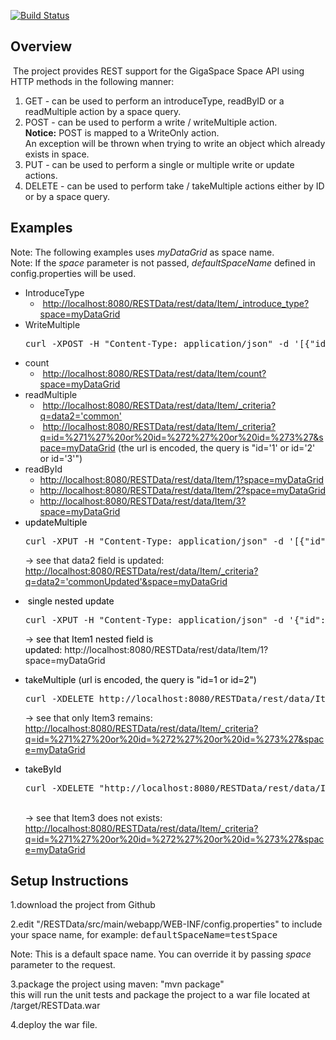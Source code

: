 [![Build Status](https://secure.travis-ci.org/OpenSpaces/RESTData.png)](http://travis-ci.org/OpenSpaces/RESTData)


<h2>Overview</h2>

<p>&nbsp;The project provides REST support for the GigaSpace Space API using HTTP methods in the following manner:</p>
<ol>
  <li>GET - can be used to perform an introduceType, readByID or a readMultiple action by a space query.</li>
	<li>POST - can be used to perform a write / writeMultiple action.<br/>
		<b>Notice:</b> POST is mapped to a WriteOnly action.<br/>
		An exception will be thrown when trying to write an object which already exists in space.</li>
	<li>PUT - can be used to perform a single or multiple write or update actions.</li>
	<li>DELETE - can be used to perform take / takeMultiple actions either by ID or by a space query.</li>
</ol>


<h2><a name="ProjectDocumentation-Examples"></a>Examples</h2>
Note: The following examples uses <i>myDataGrid</i> as space name.
<br/>Note: If the <i>space</i> parameter is not passed, <i>defaultSpaceName</i> defined in config.properties will be used.
<ul>
    <li>IntroduceType
        <ul>
        		<li>&nbsp;<a href="http://localhost:8080/RESTData/rest/data/Item/_introduce_type?space=myDataGrid&spaceid=id" rel="nofollow">http://localhost:8080/RESTData/rest/data/Item/_introduce_type?space=myDataGrid</a></li>
        </ul>
    </li>
	<li>WriteMultiple
<br clear="all" />
<div class="preformatted panel" style="border-width: 1px;"><div class="preformattedContent panelContent">
<pre>curl -XPOST -H "Content-Type: application/json" -d '[{"id":"1", "data":"testdata", "data2":"common", "nestedData" : {"nestedKey1":"nestedValue1"}}, {"id":"2", "data":"testdata2", "data2":"common", "nestedData" : {"nestedKey2":"nestedValue2"}}, {"id":"3", "data":"testdata3", "data2":"common", "nestedData" : {"nestedKey3":"nestedValue3"}}]' http://localhost:8080/RESTData/rest/data/Item?space=myDataGrid
</pre>
</div></div></li>
    <li>count
	<ul>
		<li>&nbsp;<a href="http://localhost:8080/RESTData/rest/data/Item/count?space=myDataGrid" rel="nofollow">http://localhost:8080/RESTData/rest/data/Item/count?space=myDataGrid</a></li>
	</ul>
	</li>
	<li>readMultiple
	<ul>
		<li>&nbsp;<a href="http://localhost:8080/RESTData/rest/data/Item/_criteria?q=data2='common'&space=myDataGrid" rel="nofollow">http://localhost:8080/RESTData/rest/data/Item/_criteria?q=data2='common'</a></li>
		<li>&nbsp;<a href="http://localhost:8080/RESTData/rest/data/Item/_criteria?q=id=%271%27%20or%20id=%272%27%20or%20id=%273%27&space=myDataGrid" rel="nofollow">http://localhost:8080/RESTData/rest/data/Item/_criteria?q=id=%271%27%20or%20id=%272%27%20or%20id=%273%27&space=myDataGrid</a> (the url is encoded, the query is "id='1' or id='2' or id='3'")</li>
	</ul>
	</li>
	<li><font color="">readById</font><br clear="all" />
	<ul>
		<li><a href="http://localhost:8080/RESTData/rest/data/Item/1?space=myDataGrid" rel="nofollow">http://localhost:8080/RESTData/rest/data/Item/1?space=myDataGrid</a></li>
		<li><a href="http://localhost:8080/RESTData/rest/data/Item/2?space=myDataGrid" rel="nofollow">http://localhost:8080/RESTData/rest/data/Item/2?space=myDataGrid</a></li>
		<li><a href="http://localhost:8080/RESTData/rest/data/Item/3?space=myDataGrid" rel="nofollow">http://localhost:8080/RESTData/rest/data/Item/3?space=myDataGrid</a></li>
	</ul>
	</li>
	<li><font color="#000000">updateMultiple</font><div class="preformatted panel" style="border-width: 1px;"><div class="preformattedContent panelContent">
<pre>curl -XPUT -H "Content-Type: application/json" -d '[{"id":"1", "data":"testdata", "data2":"commonUpdated", "nestedData" : {"nestedKey1":"nestedValue1"}}, {"id":"2", "data":"testdata2", "data2":"commonUpdated", "nestedData" : {"nestedKey2":"nestedValue2"}}, {"id":"3", "data":"testdata3", "data2":"commonUpdated", "nestedData" : {"nestedKey3":"nestedValue3"}}]' http://localhost:8080/RESTData/rest/data/Item?space=myDataGrid
</pre>
</div></div>-> see that data2 field is updated: <a href="http://localhost:8080/RESTData/rest/data/Item/_criteria?q=data2='commonUpdated'&space=myDataGrid" rel="nofollow">http://localhost:8080/RESTData/rest/data/Item/_criteria?q=data2='commonUpdated'&space=myDataGrid</a></li>
</ul>


<ul>
	<li>&nbsp;<font color="#000000">single nested update</font><div class="preformatted panel" style="border-width: 1px;"><div class="preformattedContent panelContent">
<pre>curl -XPUT -H "Content-Type: application/json" -d '{"id":"1", "data":"testdata", "data2":"commonUpdated", "nestedData" : {"nestedKey1":"nestedValue1Updated"}}' http://localhost:8080/RESTData/rest/data/Item?space=myDataGrid
</pre>
</div></div>-> <font color="#000000">see that Item1 nested field is updated:</font><font color="#000000">&nbsp;</font>http://localhost:8080/RESTData/rest/data/Item/1?space=myDataGrid</li>
</ul>


<ul>
	<li><font color="#000000">takeMultiple (url is encoded, the query is "id=1 or id=2")</font><div class="preformatted panel" style="border-width: 1px;"><div class="preformattedContent panelContent">
<pre>curl -XDELETE http://localhost:8080/RESTData/rest/data/Item/_criteria?q=id=%271%27%20or%20id=%272%27&space=myDataGrid
</pre>
</div></div>-> see that only Item3 remains: <a href="http://localhost:8080/RESTData/rest/data/Item/_criteria?q=id=%271%27%20or%20id=%272%27%20or%20id=%273%27&space=myDataGrid" rel="nofollow">http://localhost:8080/RESTData/rest/data/Item/_criteria?q=id=%271%27%20or%20id=%272%27%20or%20id=%273%27&space=myDataGrid</a></li>
</ul>


<ul>
	<li><font color="#000000">takeById</font><div class="preformatted panel" style="border-width: 1px;"><div class="preformattedContent panelContent">
<pre>curl -XDELETE "http://localhost:8080/RESTData/rest/data/Item/3?space=myDataGrid"
</pre>
</div></div><br/>
-> see that Item3 does not exists: <a href="http://localhost:8080/RESTData/rest/data/Item/_criteria?q=id=%271%27%20or%20id=%272%27%20or%20id=%273%27&space=myDataGrid" rel="nofollow">http://localhost:8080/RESTData/rest/data/Item/_criteria?q=id=%271%27%20or%20id=%272%27%20or%20id=%273%27&space=myDataGrid</a></li>
</ul>


<h2><a name="ProjectDocumentation-SetupInstructions"></a>Setup Instructions</h2>

<p>1.download the project from Github</p>

<p>2.edit "/RESTData/src/main/webapp/WEB-INF/config.properties" to include your space name, for example: <tt>defaultSpaceName=testSpace</tt></p>
Note: This is a default space name. You can override it by passing <i>space</i> parameter to the request. 

<p>3.package the project using maven: "mvn package"<br/>
this will run the unit tests and package the project to a war file located at /target/RESTData.war</p>

<p>4.deploy the war file. </p>
